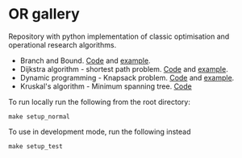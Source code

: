 # OR gallery

Repository with python implementation of classic optimisation and operational research algorithms.

- Branch and Bound. [Code](https://github.com/paulafernalia/or-gallery/blob/main/src/or_algorithms/branch_and_bound.py) and [example](https://github.com/paulafernalia/or-gallery/blob/main/notebooks/branch_and_bound.ipynb).
- Dijkstra algorithm - shortest path problem. [Code](https://github.com/paulafernalia/or-gallery/blob/main/src/or_algorithms/dijkstra.py) and [example](https://github.com/paulafernalia/or-gallery/blob/main/notebooks/dijkstra.ipynb).
- Dynamic programming - Knapsack problem. [Code](https://github.com/paulafernalia/or-gallery/blob/main/src/or_algorithms/dynamic_programming.py) and [example](https://github.com/paulafernalia/or-gallery/blob/main/notebooks/dynamic_programming.ipynb).
- Kruskal's algorithm - Minimum spanning tree. [Code](https://github.com/paulafernalia/or-gallery/blob/main/src/or_algorithms/kruskals.py)

To run locally run the following from the root directory:

```
make setup_normal
```

To use in development mode, run the following instead

```
make setup_test
```

